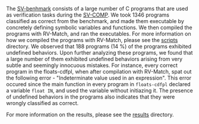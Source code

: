 The [SV-benhmark](https://github.com/sosy-lab/sv-benchmarks/tree/master/c) consists of a large number of C programs that are used as verification tasks during the [SV-COMP](http://sv-comp.sosy-lab.org/2016/benchmarks.php). We took 1346 programs classified as correct from the benchmark, and made them executable by concretely defining symbolic variables and functions. We then compiled the programs with RV-Match, and ran the executables. For more information on how we compiled the programs with RV-Match, please see the [scripts](scipts/) directory. We observed that 188 programs (14 %) of the programs exhibited undefined behaviors. Upon further analyzing these programs, we found that a large number of them exhibited undefined behaviors arising from very subtle and seemingly innocuous mistakes. For instance, every correct program in the floats-cdfpl, when after compilation with RV-Match, spat out the following error - "Indeterminate value used in an expression". This error occured since the main function in every program in ```floats-cdfpl``` declared a variable ```float IN```, and used the variable without initiazing it. The presence of undefined behaviors in the programs also indicates that they were wrongly classified as correct.

For more information on the results, please see the [results](results/) directory. 



